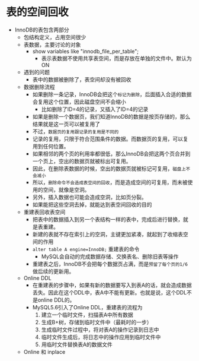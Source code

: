 # 表的空间回收

- InnoDB的表包含两部分
    - 包结构定义，占用空间很少
    - 表数据，主要讨论的对象
        - show variables like "innodb_file_per_table";
            - 表示表数据不使用共享表空间，而是存放在单独的文件中。默认为ON
    - 遇到的问题
        - 表中的数据被删除了，表空间却没有被回收
    - 数据删除流程
        - 如果删除一条记录，InnoDB会把这个`标记为删除`，后面插入合适的数据会复用这个位置，因此磁盘空间不会缩小
            - 比如删除了ID=4的记录，又插入了ID=4的记录
        - 如果是删除一个数据页，我们知道InnoDB的数据是按页存储的，那么结果就是这一页可以被复用了
        - 不过，`数据页的复用跟记录的复用是不同的`
        - 记录的复用，只限于符合范围条件的数据。而数据页的复用，可以复用到任何位置。
        - 如果相邻的两个页的利用率都很低，那么InnoDB会把这两个页合并到一个页上，空出的数据页就被标出可复用。
        - 因此，在删除表数据的时候，空出的数据页就被标记可复用，`磁盘上不会减小`
        - 所以，`删除命令不会造成表空间的回收`，而是造成空间的可复用，而未被使用的空间，就像是空洞。
        - 另外，插入数据也可能会造成空洞，比如页分裂。
        - 如果能把这些空洞去掉，就能达到表空间回收的目的
    - 重建表回收表空间
        - 把表中的数据插入到另一个表结构一样的表中，完成后进行替换，就是表重建。
        - 新建的表就不存在索引上的空洞，主键更加紧凑，就起到了收缩表空间的作用
        - `alter table A engine=InnoDB;`  重建表的命令
            - MySQL会自动的完成数据存储、交换表名、删除旧表等操作
        - 重建表之后，InnoDB不会把每个数据页占满，而是`预留了每个页的1/6`做后续的更新用。
    - Online DDL
        - 在重建表的步骤中，如果有新的数据要写入到表A的话，就会造成数据丢失。因此在这个DDL中，表A中不能有更新。也就是说，这个DDL不是online DDL的。
        - MySQL5.6引入了Online DDL，重建表的流程为
            1. 建立一个临时文件，扫描表A中所有数据
            2. 生成B+树，存储到临时文件中（最耗时的一步）
            3. 生成临时文件过程中，将对表A的操作记录到日志中
            4. 临时文件生成后，将日志中的操作应用到临时文件中
            5. 用临时文件替换表A的数据文件
    - Online 和 inplace